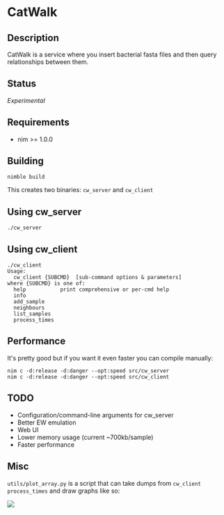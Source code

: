 # CatWalk

## Description

CatWalk is a service where you insert bacterial fasta files and then query relationships between them.

## Status

*Experimental*

## Requirements

- nim >= 1.0.0

## Building

    nimble build

This creates two binaries: `cw_server` and `cw_client`

## Using cw_server

    ./cw_server

## Using cw_client

    ./cw_client
    Usage:
      cw_client {SUBCMD}  [sub-command options & parameters]
    where {SUBCMD} is one of:
      help           print comprehensive or per-cmd help
      info           
      add_sample     
      neighbours     
      list_samples   
      process_times  

## Performance

It's pretty good but if you want it even faster you can compile manually:

    nim c -d:release -d:danger --opt:speed src/cw_server
    nim c -d:release -d:danger --opt:speed src/cw_client

## TODO

- Configuration/command-line arguments for cw_server
- Better EW emulation
- Web UI
- Lower memory usage (current ~700kb/sample)
- Faster performance

## Misc

`utils/plot_array.py` is a script that can take dumps from `cw_client process_times` and draw graphs like so:

![](https://gitea.mmmoxford.uk/dvolk/catwalk/raw/branch/master/doc/perf.png)
